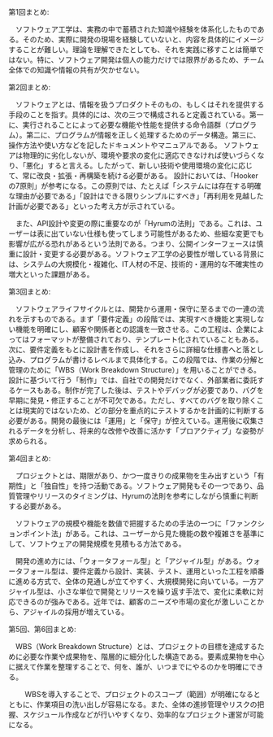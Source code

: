 第1回まとめ:


　ソフトウェア工学は、実務の中で蓄積された知識や経験を体系化したものである。そのため、実際に開発の現場を経験していないと、内容を具体的にイメージすることが難しい。理論を理解できたとしても、それを実践に移すことは簡単ではない。特に、ソフトウェア開発は個人の能力だけでは限界があるため、チーム全体での知識や情報の共有が欠かせない。


第2回まとめ:


　ソフトウェアとは、情報を扱うプロダクトそのもの、もしくはそれを提供する手段のことを指す。具体的には、次の三つで構成されると定義されている。第一に、実行されることによって必要な機能や性能を提供する命令語群（プログラム）。第二に、プログラムが情報を正しく処理するためのデータ構造。第三に、操作方法や使い方などを記したドキュメントやマニュアルである。
ソフトウェアは物理的に劣化しないが、環境や要求の変化に適応できなければ使いづらくなり、「悪化」すると言える。したがって、新しい技術や使用環境の変化に応じて、常に改良・拡張・再構築を続ける必要がある。
設計においては、「Hookerの7原則」が参考になる。この原則では、たとえば「システムには存在する明確な理由が必要である」「設計はできる限りシンプルにすべき」「再利用を見越した計画が必要である」といった考え方が示されている。


　また、API設計や変更の際に重要なのが「Hyrumの法則」である。これは、ユーザーは表に出ていない仕様も使ってしまう可能性があるため、些細な変更でも影響が広がる恐れがあるという法則である。つまり、公開インターフェースは慎重に設計・変更する必要がある。ソフトウェア工学の必要性が増している背景には、システムの大規模化・複雑化、IT人材の不足、技術的・運用的な不確実性の増大といった課題がある。


第3回まとめ:


　ソフトウェアライフサイクルとは、開発から運用・保守に至るまでの一連の流れを示すものである。まず「要件定義」の段階では、実現すべき機能と実現しない機能を明確にし、顧客や関係者との認識を一致させる。この工程は、企業によってはフォーマットが整備されており、テンプレート化されていることもある。
次に、要件定義をもとに設計書を作成し、それをさらに詳細な仕様書へと落とし込み、プログラムが書けるレベルまで具体化する。この段階では、作業の分解と管理のために「WBS（Work Breakdown Structure）」を用いることができる。
設計に基づいて行う「制作」では、自社での開発だけでなく、外部業者に委託するケースもある。制作が完了した後は、テストやデバッグが必要であり、バグを早期に発見・修正することが不可欠である。ただし、すべてのバグを取り除くことは現実的ではないため、どの部分を重点的にテストするかを計画的に判断する必要がある。開発の最後には「運用」と「保守」が控えている。運用後に収集されるデータを分析し、将来的な改修や改善に活かす「プロアクティブ」な姿勢が求められる。


第4回まとめ:


　プロジェクトとは、期限があり、かつ一度きりの成果物を生み出すという「有期性」と「独自性」を持つ活動である。ソフトウェア開発もその一つであり、品質管理やリリースのタイミングは、Hyrumの法則を参考にしながら慎重に判断する必要がある。
　

　ソフトウェアの規模や機能を数値で把握するための手法の一つに「ファンクションポイント法」がある。これは、ユーザーから見た機能の数や複雑さを基準にして、ソフトウェアの開発規模を見積もる方法である。


　開発の進め方には、「ウォータフォール型」と「アジャイル型」がある。ウォータフォール型は、要件定義から設計、実装、テスト、運用といった工程を順番に進める方式で、全体の見通しが立てやすく、大規模開発に向いている。一方アジャイル型は、小さな単位で開発とリリースを繰り返す手法で、変化に柔軟に対応できるのが強みである。近年では、顧客のニーズや市場の変化が激しいことから、アジャイルの採用が増えている。


第5回、第6回まとめ:


　WBS（Work Breakdown Structure）とは、プロジェクトの目標を達成するために必要な作業や成果物を、階層的に細分化した構造である。要素成果物を中心に据えて作業を整理することで、何を、誰が、いつまでにやるのかを明確にできる。

　
　WBSを導入することで、プロジェクトのスコープ（範囲）が明確になるとともに、作業項目の洗い出しが容易になる。また、全体の進捗管理やリスクの把握、スケジュール作成などが行いやすくなり、効率的なプロジェクト運営が可能になる。